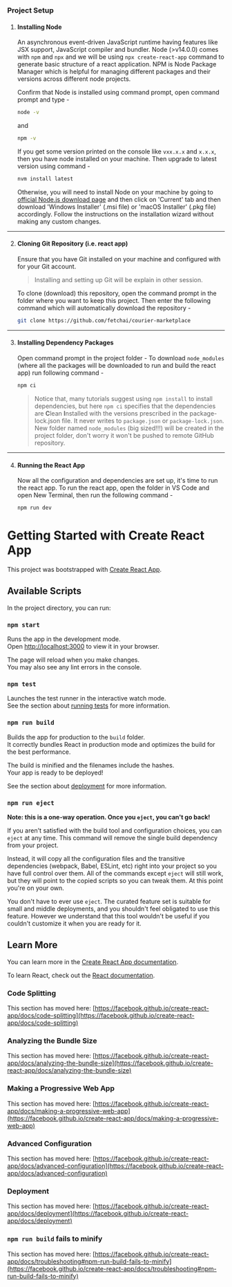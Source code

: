 ### Project Setup

1. #### Installing Node
    An asynchronous event-driven JavaScript runtime having features like JSX support, JavaScript compiler and bundler. Node (>v14.0.0) comes with `npm` and `npx` and we will be using `npx create-react-app` command to generate basic structure of a react application. NPM is Node Package Manager which is helpful for managing different packages and their versions across different node projects.

    Confirm that Node is installed using command prompt, open command prompt and type -
    ```bash
    node -v
    ```
    and
    ```bash
    npm -v
    ```
    If you get some version printed on the console like `vxx.x.x` and `x.x.x`, then you have node installed on your machine. Then upgrade to latest version using
    command -
    ```bash
    nvm install latest
    ```
    Otherwise, you will need to install Node on your machine by going to [official Node.js download page](https://nodejs.org/en/download/) and then click on 'Current' tab and then download 'Windows Installer' (.msi file) or 'macOS Installer' (.pkg file) accordingly. Follow the instructions on the installation wizard without making any custom changes.

---

2. #### Cloning Git Repository (i.e. react app)
    Ensure that you have Git installed on your machine and configured with for your Git account.
    > Installing and setting up Git will be explain in other session.

    To clone (download) this repository, open the command prompt in the folder where you want to keep this project. Then enter the following command which will automatically download the repository -
    ```bash
    git clone https://github.com/fetchai/courier-marketplace
    ```
---

3. #### Installing Dependency Packages
    Open command prompt in the project folder -
    To download `node_modules` (where all the packages will be downloaded to run and build the react app) run following command -
    ```bash
    npm ci
    ```
    > Notice that, many tutorials suggest using `npm install` to install dependencies, but here `npm ci` specifies that the dependencies are **C**lean **I**nstalled with the versions prescribed in the package-lock.json file. It never writes to `package.json` or `package-lock.json`.
    New folder named `node_modules` (big sized!!!) will be created in the project folder, don't worry it won't be pushed to remote GitHub repository.

---

4. #### Running the React App
	Now all the configuration and dependencies are set up, it's time to run the react app.
    To run the react app, open the folder in VS Code and open New Terminal, then run the following command -
    ```bash
    npm run dev
    ```


# Getting Started with Create React App

This project was bootstrapped with [Create React App](https://github.com/facebook/create-react-app).

## Available Scripts

In the project directory, you can run:

### `npm start`

Runs the app in the development mode.\
Open [http://localhost:3000](http://localhost:3000) to view it in your browser.

The page will reload when you make changes.\
You may also see any lint errors in the console.

### `npm test`

Launches the test runner in the interactive watch mode.\
See the section about [running tests](https://facebook.github.io/create-react-app/docs/running-tests) for more information.

### `npm run build`

Builds the app for production to the `build` folder.\
It correctly bundles React in production mode and optimizes the build for the best performance.

The build is minified and the filenames include the hashes.\
Your app is ready to be deployed!

See the section about [deployment](https://facebook.github.io/create-react-app/docs/deployment) for more information.

### `npm run eject`

**Note: this is a one-way operation. Once you `eject`, you can't go back!**

If you aren't satisfied with the build tool and configuration choices, you can `eject` at any time. This command will remove the single build dependency from your project.

Instead, it will copy all the configuration files and the transitive dependencies (webpack, Babel, ESLint, etc) right into your project so you have full control over them. All of the commands except `eject` will still work, but they will point to the copied scripts so you can tweak them. At this point you're on your own.

You don't have to ever use `eject`. The curated feature set is suitable for small and middle deployments, and you shouldn't feel obligated to use this feature. However we understand that this tool wouldn't be useful if you couldn't customize it when you are ready for it.

## Learn More

You can learn more in the [Create React App documentation](https://facebook.github.io/create-react-app/docs/getting-started).

To learn React, check out the [React documentation](https://reactjs.org/).

### Code Splitting

This section has moved here: [https://facebook.github.io/create-react-app/docs/code-splitting](https://facebook.github.io/create-react-app/docs/code-splitting)

### Analyzing the Bundle Size

This section has moved here: [https://facebook.github.io/create-react-app/docs/analyzing-the-bundle-size](https://facebook.github.io/create-react-app/docs/analyzing-the-bundle-size)

### Making a Progressive Web App

This section has moved here: [https://facebook.github.io/create-react-app/docs/making-a-progressive-web-app](https://facebook.github.io/create-react-app/docs/making-a-progressive-web-app)

### Advanced Configuration

This section has moved here: [https://facebook.github.io/create-react-app/docs/advanced-configuration](https://facebook.github.io/create-react-app/docs/advanced-configuration)

### Deployment

This section has moved here: [https://facebook.github.io/create-react-app/docs/deployment](https://facebook.github.io/create-react-app/docs/deployment)

### `npm run build` fails to minify

This section has moved here: [https://facebook.github.io/create-react-app/docs/troubleshooting#npm-run-build-fails-to-minify](https://facebook.github.io/create-react-app/docs/troubleshooting#npm-run-build-fails-to-minify)

